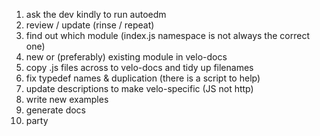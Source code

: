 1. ask the dev kindly to run autoedm
2. review / update (rinse / repeat) 
3. find out which module (index.js namespace is not always the correct one)
4. new or (preferably) existing module in velo-docs
5. copy .js files across to velo-docs and tidy up filenames
6. fix typedef names & duplication (there is a script to help)
7. update descriptions to make velo-specific (JS not http)
8. write new examples
9. generate docs
10. party
